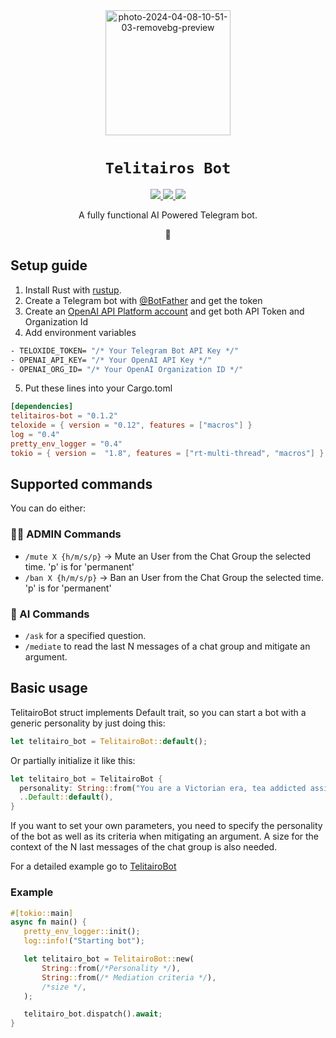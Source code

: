 <div align="center">
  <a href="https://imgbb.com/"><img src="https://i.ibb.co/5kmL1Yj/photo-2024-04-08-10-51-03-removebg-preview.png" alt="photo-2024-04-08-10-51-03-removebg-preview" border="0" width="200"></a>
  <h1><code>Telitairos Bot</code></h1>
  <a href="https://docs.rs/telitairos-bot/">
    <img src="https://docs.rs/telitairos-bot/badge.svg">
  </a>
   <a href="https://github.com/SharliBeicon/telitairos-bot/actions/workflows/rust.yml">
    <img src="https://github.com/SharliBeicon/telitairos-bot/actions/workflows/rust.yml/badge.svg">
  </a>
  <a href="https://crates.io/crates/telitairos-bot">
    <img src="https://img.shields.io/crates/v/telitairos-bot.svg">
  </a>
</br>

   A fully functional AI Powered Telegram bot.

 🦀  
</div>

## Setup guide
1. Install Rust with [rustup](http://rustup.rs/).
2. Create a Telegram bot with [@BotFather](https://t.me/botfather) and get the token
3. Create an [OpenAI API Platform account](https://openai.com/api/) and get both API Token and Organization Id
4. Add environment variables
```bash
- TELOXIDE_TOKEN= "/* Your Telegram Bot API Key */"
- OPENAI_API_KEY= "/* Your OpenAI API Key */"
- OPENAI_ORG_ID= "/* Your OpenAI Organization ID */"
```
5. Put these lines into your Cargo.toml
```toml
[dependencies]
telitairos-bot = "0.1.2"
teloxide = { version = "0.12", features = ["macros"] }
log = "0.4"
pretty_env_logger = "0.4"
tokio = { version =  "1.8", features = ["rt-multi-thread", "macros"] }
```

## Supported commands
You can do either:

### 👮🚨 ADMIN Commands
- `/mute X {h/m/s/p}` -> Mute an User from the Chat Group the selected time. 'p' is for 'permanent'
- `/ban X {h/m/s/p}` -> Ban an User from the Chat Group the selected time. 'p' is for 'permanent'
### 🦀 AI Commands
- `/ask` for a specified question.
- `/mediate` to read the last N messages of a chat group and mitigate an argument.


## Basic usage

TelitairoBot struct implements Default trait, so you can start a bot with a generic personality
by just doing this:

```rust
let telitairo_bot = TelitairoBot::default();
```

Or partially initialize it like this:

```rust
let telitairo_bot = TelitairoBot {
  personality: String::from("You are a Victorian era, tea addicted assistant"),
  ..Default::default(),
}
```

If you want to set your own parameters, you need to specify the personality of the bot as well as its criteria when mitigating an argument.
A size for the context of the N last messages of the chat group is also needed.

For a detailed example go to [TelitairoBot](https://docs.rs/telitairos-bot/latest/telitairos_bot/struct.TelitairoBot.html)
### Example

```rust
#[tokio::main]
async fn main() {
   pretty_env_logger::init();
   log::info!("Starting bot");

   let telitairo_bot = TelitairoBot::new(
       String::from(/*Personality */),
       String::from(/* Mediation criteria */),
       /*size */,
   );

   telitairo_bot.dispatch().await;
}

